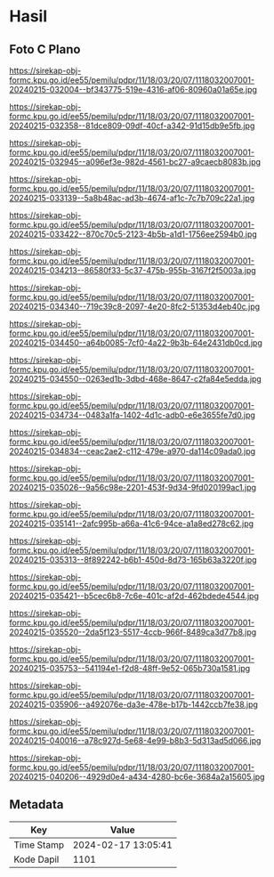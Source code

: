 # Hasil

## Foto C Plano

https://sirekap-obj-formc.kpu.go.id/ee55/pemilu/pdpr/11/18/03/20/07/1118032007001-20240215-032004--bf343775-519e-4316-af06-80960a01a65e.jpg

https://sirekap-obj-formc.kpu.go.id/ee55/pemilu/pdpr/11/18/03/20/07/1118032007001-20240215-032358--81dce809-09df-40cf-a342-91d15db9e5fb.jpg

https://sirekap-obj-formc.kpu.go.id/ee55/pemilu/pdpr/11/18/03/20/07/1118032007001-20240215-032945--a096ef3e-982d-4561-bc27-a9caecb8083b.jpg

https://sirekap-obj-formc.kpu.go.id/ee55/pemilu/pdpr/11/18/03/20/07/1118032007001-20240215-033139--5a8b48ac-ad3b-4674-af1c-7c7b709c22a1.jpg

https://sirekap-obj-formc.kpu.go.id/ee55/pemilu/pdpr/11/18/03/20/07/1118032007001-20240215-033422--870c70c5-2123-4b5b-a1d1-1756ee2594b0.jpg

https://sirekap-obj-formc.kpu.go.id/ee55/pemilu/pdpr/11/18/03/20/07/1118032007001-20240215-034213--86580f33-5c37-475b-955b-3167f2f5003a.jpg

https://sirekap-obj-formc.kpu.go.id/ee55/pemilu/pdpr/11/18/03/20/07/1118032007001-20240215-034340--719c39c8-2097-4e20-8fc2-51353d4eb40c.jpg

https://sirekap-obj-formc.kpu.go.id/ee55/pemilu/pdpr/11/18/03/20/07/1118032007001-20240215-034450--a64b0085-7cf0-4a22-9b3b-64e2431db0cd.jpg

https://sirekap-obj-formc.kpu.go.id/ee55/pemilu/pdpr/11/18/03/20/07/1118032007001-20240215-034550--0263ed1b-3dbd-468e-8647-c2fa84e5edda.jpg

https://sirekap-obj-formc.kpu.go.id/ee55/pemilu/pdpr/11/18/03/20/07/1118032007001-20240215-034734--0483a1fa-1402-4d1c-adb0-e6e3655fe7d0.jpg

https://sirekap-obj-formc.kpu.go.id/ee55/pemilu/pdpr/11/18/03/20/07/1118032007001-20240215-034834--ceac2ae2-c112-479e-a970-da114c09ada0.jpg

https://sirekap-obj-formc.kpu.go.id/ee55/pemilu/pdpr/11/18/03/20/07/1118032007001-20240215-035026--9a56c98e-2201-453f-9d34-9fd020199ac1.jpg

https://sirekap-obj-formc.kpu.go.id/ee55/pemilu/pdpr/11/18/03/20/07/1118032007001-20240215-035141--2afc995b-a66a-41c6-94ce-a1a8ed278c62.jpg

https://sirekap-obj-formc.kpu.go.id/ee55/pemilu/pdpr/11/18/03/20/07/1118032007001-20240215-035313--8f892242-b6b1-450d-8d73-165b63a3220f.jpg

https://sirekap-obj-formc.kpu.go.id/ee55/pemilu/pdpr/11/18/03/20/07/1118032007001-20240215-035421--b5cec6b8-7c6e-401c-af2d-462bdede4544.jpg

https://sirekap-obj-formc.kpu.go.id/ee55/pemilu/pdpr/11/18/03/20/07/1118032007001-20240215-035520--2da5f123-5517-4ccb-966f-8489ca3d77b8.jpg

https://sirekap-obj-formc.kpu.go.id/ee55/pemilu/pdpr/11/18/03/20/07/1118032007001-20240215-035753--541194e1-f2d8-48ff-9e52-065b730a1581.jpg

https://sirekap-obj-formc.kpu.go.id/ee55/pemilu/pdpr/11/18/03/20/07/1118032007001-20240215-035906--a492076e-da3e-478e-b17b-1442ccb7fe38.jpg

https://sirekap-obj-formc.kpu.go.id/ee55/pemilu/pdpr/11/18/03/20/07/1118032007001-20240215-040016--a78c927d-5e68-4e99-b8b3-5d313ad5d066.jpg

https://sirekap-obj-formc.kpu.go.id/ee55/pemilu/pdpr/11/18/03/20/07/1118032007001-20240215-040206--4929d0e4-a434-4280-bc6e-3684a2a15605.jpg


## Metadata

| Key        | Value               |
| ---------- | ------------------- |
| Time Stamp | 2024-02-17 13:05:41 |
| Kode Dapil | 1101                |



